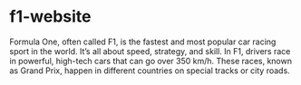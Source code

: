 # f1-website
Formula One, often called F1, is the fastest and most popular car racing sport in the world. It’s all about speed, strategy, and skill.  In F1, drivers race in powerful, high-tech cars that can go over 350 km/h. These races, known as Grand Prix, happen in different countries on special tracks or city roads.
